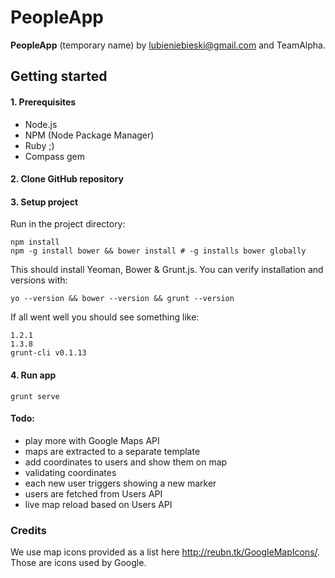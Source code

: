 # PeopleApp

**PeopleApp** (temporary name) by [lubieniebieski@gmail.com](mailto:lubieniebieski@gmail.com) and TeamAlpha.

## Getting started

#### 1. Prerequisites

- Node.js
- NPM (Node Package Manager)
- Ruby ;)
- Compass gem

#### 2. Clone GitHub repository

#### 3. Setup project

Run in the project directory:

```
npm install
npm -g install bower && bower install # -g installs bower globally
```

This should install Yeoman, Bower & Grunt.js.
You can verify installation and versions with:

```
yo --version && bower --version && grunt --version
```

If all went well you should see something like:

```
1.2.1
1.3.8
grunt-cli v0.1.13
```

#### 4. Run app

```
grunt serve
```

#### Todo:

* play more with Google Maps API
* maps are extracted to a separate template
* add coordinates to users and show them on map
* validating coordinates
* each new user triggers showing a new marker
* users are fetched from Users API
* live map reload based on Users API

### Credits

We use map icons provided as a list here http://reubn.tk/GoogleMapIcons/. Those are icons used by Google.
